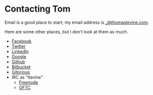 # Contacting Tom
Email is a good place to start; my email address is
<a rel="me" href="mailto:_@thomaslevine.com">_@thomaslevine.com</a>.

Here are some other places, but I don't look at them as much.

* [Facebook](http://facebook.com/perluette)
* [Twitter](https://twitter.com/thomaslevine)
* [LinkedIn](https://www.linkedin.com/in/tlevine)
* [Google](https://plus.google.com/112237825767532686869)
* [Github](https://github.com/tlevine)
* [Bitbucket](https://bitbucket.org/tlevine)
* [Gitorious](https://gitorious.org/tlevine)
* IRC as "tlevine"
  * [Freenode](https://webchat.freenode.net/)
  * [OFTC](http://www.oftc.net/WebChat/)
